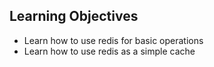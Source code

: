 

## Learning Objectives
* Learn how to use redis for basic operations
* Learn how to use redis as a simple cache